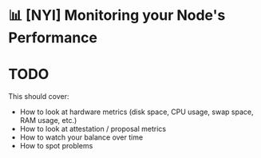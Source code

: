 # :bar_chart: [NYI] Monitoring your Node's Performance

# TODO

This should cover:
- How to look at hardware metrics (disk space, CPU usage, swap space, RAM usage, etc.)
- How to look at attestation / proposal metrics
- How to watch your balance over time
- How to spot problems